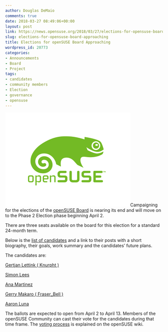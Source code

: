 ```yaml
---
author: Douglas DeMaio
comments: true
date: 2018-03-27 08:49:06+00:00
layout: post
link: https://news.opensuse.org/2018/03/27/elections-for-opensuse-board-approaching/
slug: elections-for-opensuse-board-approaching
title: Elections for openSUSE Board Approaching
wordpress_id: 20773
categories:
- Announcements
- Board
- Project
tags:
- candidates
- community members
- Election
- governance
- opensuse
---
```


![](/wp-content/uploads/2016/03/openSUSE.png)Campaigning for the elections of the [openSUSE Board](https://en.opensuse.org/openSUSE:Board) is nearing its end and will move on to the Phase 2 Election phase beginning April 2.

There are three seats available on the board for this election for a standard 24-month term.

Below is the [list of candidates](https://lists.opensuse.org/opensuse-project/2018-03/msg00013.html) and a link to their posts with a short biography, their goals, work summary and the candidates’ future plans.

The candidates are:

[Gertjan Lettink ( Knurpht )](https://en.opensuse.org/openSUSE:Board_election_2018_platform_Knurpht)

[Simon Lees](https://en.opensuse.org/openSUSE:Board_election_2018_platform_simotek)

[Ana Martinez](http://anamaria.martinezgomez.name/2018/03/19/opensuse-board.html)

[Gerry Makaro ( Fraser_Bell )](https://en.opensuse.org/openSUSE:Board_election_2018_platform_Fraser_Bell)

[Aaron Luna](http://www.opensusemexico.com/2018/03/running-for-opensuse-board-election-2018.html)

The ballots are expected to open from April 2 to April 13. Members of the openSUSE Community can cast their vote for the candidates during that time frame. The [voting process](https://en.opensuse.org/openSUSE:Membership_officials#Process) is explained on the openSUSE wiki.
